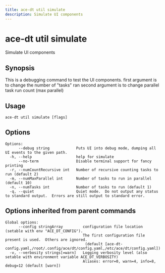 ```yaml
---
title: ace-dt util simulate
description: Simulate UI components
---
```


<!--
This documentation is auto generated by a script.
Please do not edit this file directly.
-->

<!-- markdownlint-disable-next-line single-title -->
# ace-dt util simulate

Simulate UI components

## Synopsis

This is a debugging command to test the UI components.
		first argument is to change the number of "tasks" ran
		second argument is to change parallel task run count (max parallel)
	

## Usage

```plaintext
ace-dt util simulate [flags]
```

## Options

```plaintext
Options:
      --debug string            Puts UI into debug mode, dumping all UI events to the given path.
  -h, --help                    help for simulate
      --no-term                 Disable terminal support for fancy printing
  -r, --numCountRecursive int   Number of recursive counting tasks to run (default 2)
  -m, --numMaxParallel int      Number of tasks to run in parallel (default 10)
  -n, --numTasks int            Number of tasks to run (default 1)
  -q, --quiet                   Quiet mode.  Do not output any status to standard output.  Errors are still output to standard error.
```

## Options inherited from parent commands

```plaintext
Global options:
      --config stringArray         configuration file location (setable with env "ACE_DT_CONFIG").
                                   The first configuration file present is used.  Others are ignored.
                                    (default [ace-dt-config.yaml,/root/.config/ace/dt/config.yaml,/etc/ace/dt/config.yaml])
  -v, --verbosity strings[=warn]   Logging verbosity level (also setable with environment variable ACE_DT_VERBOSITY)
                                   Aliases: error=0, warn=4, info=8, debug=12 (default [warn])
```
